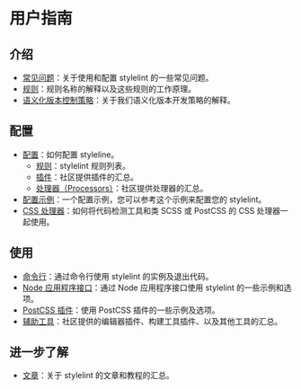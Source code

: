 # 用户指南

## 介绍

-   [常见问题](user-guide/faq.md)：关于使用和配置 stylelint 的一些常见问题。
-   [规则](user-guide/about-rules.md)：规则名称的解释以及这些规则的工作原理。
-   [语义化版本控制策略](user-guide/semantic-versioning-policy.md)：关于我们语义化版本开发策略的解释。

## 配置

-   [配置](user-guide/configuration.md)：如何配置 styleline。
    -   [规则](user-guide/rules.md)：stylelint 规则列表。
    -   [插件](user-guide/plugins.md)：社区提供插件的汇总。
    -   [处理器（Processors）](user-guide/processors.md)：社区提供处理器的汇总。
-   [配置示例](user-guide/example-config.md)：一个配置示例，您可以参考这个示例来配置您的 stylelint。
-   [CSS 处理器](user-guide/css-processors.md)：如何将代码检测工具和类 SCSS 或 PostCSS 的 CSS 处理器一起使用。

## 使用

-   [命令行](user-guide/cli.md)：通过命令行使用 stylelint 的实例及退出代码。
-   [Node 应用程序接口](user-guide/node-api.md)：通过 Node 应用程序接口使用 stylelint 的一些示例和选项。
-   [PostCSS 插件](user-guide/postcss-plugin.md)：使用 PostCSS 插件的一些示例及选项。
-   [辅助工具](user-guide/complementary-tools.md)：社区提供的编辑器插件、构建工具插件、以及其他工具的汇总。

## 进一步了解
-   [文章](user-guide/complementary-tools.md)：关于 stylelint 的文章和教程的汇总。
